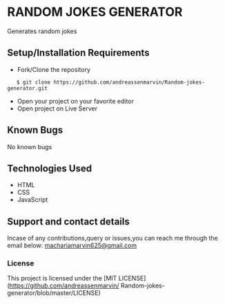 # RANDOM JOKES GENERATOR
Generates random jokes 
## Setup/Installation Requirements
* Fork/Clone the repository
```
   $ git clone https://github.com/andreassenmarvin/Random-jokes-generator.git

```

* Open your project on your favorite editor
* Open project on Live Server
## Known Bugs
No known bugs
## Technologies Used
* HTML
* CSS
* JavaScript
## Support and contact details
Incase of any contributions,query or issues,you can reach me through the email below:
machariamarvin625@gmail.com
### License
This project is licensed under the [MIT LICENSE](https://github.com/andreassenmarvin/
Random-jokes-generator/blob/master/LICENSE) 
